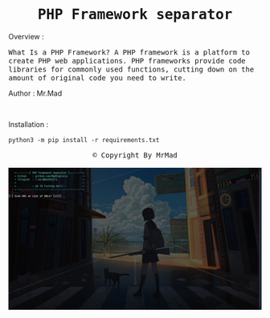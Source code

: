 <div align="center"><samp><h1>PHP Framework separator</h1></samp></div>

<p>Overview : </p>
<samp>What Is a PHP Framework? A PHP framework is a platform to create PHP web applications. PHP frameworks provide code libraries for commonly used functions, cutting down on the amount of original code you need to write.</samp>

<p>Author : Mr.Mad</p>
<br>
<p>Installation : </p>

```
python3 -m pip install -r requirements.txt
```

<div align="center"><samp><span>&copy;&nbsp;Copyright By MrMad</span></samp></div>
<br>
<img src="https://raw.githubusercontent.com/MadExploits/Framework-separator/main/Screenshot%20from%202023-01-22%2018-17-26.png">
